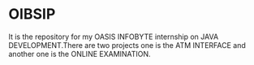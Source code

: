 # OIBSIP

It is the repository for my OASIS INFOBYTE internship on JAVA DEVELOPMENT.There are two projects one is the ATM INTERFACE and another one is the ONLINE EXAMINATION.

